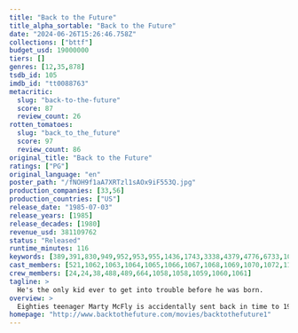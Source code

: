 ```yaml
---
title: "Back to the Future"
title_alpha_sortable: "Back to the Future"
date: "2024-06-26T15:26:46.758Z"
collections: ["bttf"]
budget_usd: 19000000
tiers: []
genres: [12,35,878]
tsdb_id: 105
imdb_id: "tt0088763"
metacritic:
  slug: "back-to-the-future"
  score: 87
  review_count: 26
rotten_tomatoes:
  slug: "back_to_the_future"
  score: 97
  review_count: 86
original_title: "Back to the Future"
ratings: ["PG"]
original_language: "en"
poster_path: "/fNOH9f1aA7XRTzl1sAOx9iF553Q.jpg"
production_companies: [33,56]
production_countries: ["US"]
release_date: "1985-07-03"
release_years: [1985]
release_decades: [1980]
revenue_usd: 381109762
status: "Released"
runtime_minutes: 116
keywords: [389,391,830,949,952,953,955,1436,1743,3338,4379,4776,6733,10125,11860,18425,40850,186189,206715,206720,206736,208611]
cast_members: [521,1062,1063,1064,1065,1066,1067,1068,1069,1070,1072,11673,1953,1954,1074,7036]
crew_members: [24,24,38,488,489,664,1058,1058,1059,1060,1061]
tagline: >
  He's the only kid ever to get into trouble before he was born.
overview: >
  Eighties teenager Marty McFly is accidentally sent back in time to 1955, inadvertently disrupting his parents' first meeting and attracting his mother's romantic interest. Marty must repair the damage to history by rekindling his parents' romance and - with the help of his eccentric inventor friend Doc Brown - return to 1985.
homepage: "http://www.backtothefuture.com/movies/backtothefuture1"
---
```

